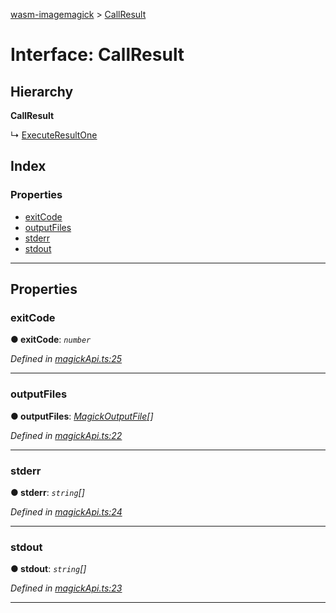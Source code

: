 [wasm-imagemagick](../README.md) > [CallResult](../interfaces/callresult.md)

# Interface: CallResult

## Hierarchy

**CallResult**

↳  [ExecuteResultOne](executeresultone.md)

## Index

### Properties

* [exitCode](callresult.md#exitcode)
* [outputFiles](callresult.md#outputfiles)
* [stderr](callresult.md#stderr)
* [stdout](callresult.md#stdout)

---

## Properties

<a id="exitcode"></a>

###  exitCode

**● exitCode**: *`number`*

*Defined in [magickApi.ts:25](https://github.com/KnicKnic/WASM-ImageMagick/blob/7684a1c/src/magickApi.ts#L25)*

___
<a id="outputfiles"></a>

###  outputFiles

**● outputFiles**: *[MagickOutputFile](magickoutputfile.md)[]*

*Defined in [magickApi.ts:22](https://github.com/KnicKnic/WASM-ImageMagick/blob/7684a1c/src/magickApi.ts#L22)*

___
<a id="stderr"></a>

###  stderr

**● stderr**: *`string`[]*

*Defined in [magickApi.ts:24](https://github.com/KnicKnic/WASM-ImageMagick/blob/7684a1c/src/magickApi.ts#L24)*

___
<a id="stdout"></a>

###  stdout

**● stdout**: *`string`[]*

*Defined in [magickApi.ts:23](https://github.com/KnicKnic/WASM-ImageMagick/blob/7684a1c/src/magickApi.ts#L23)*

___

